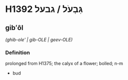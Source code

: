 # H1392 גִּבְעֹל / גבעל

## gibʻôl

_(ghib-ole' | ɡib-OLE | ɡeev-OLE)_

### Definition

prolonged from H1375; the calyx of a flower; bolled; n-m

- bud
